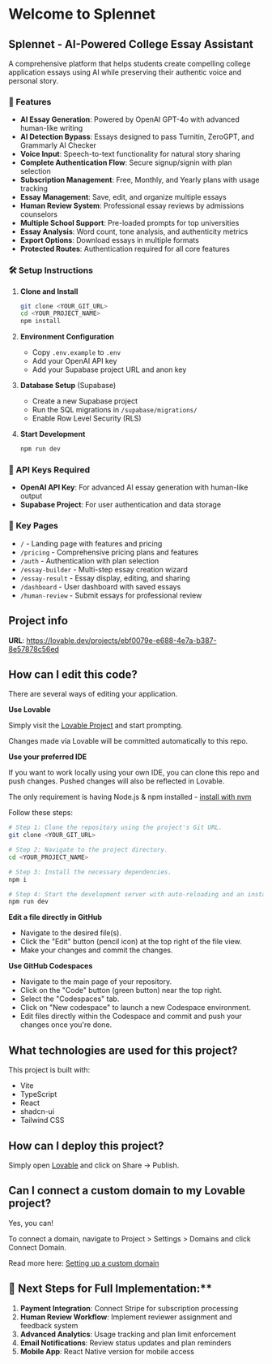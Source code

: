 # Welcome to Splennet

## Splennet - AI-Powered College Essay Assistant

A comprehensive platform that helps students create compelling college application essays using AI while preserving their authentic voice and personal story.

### 🚀 Features

- **AI Essay Generation**: Powered by OpenAI GPT-4o with advanced human-like writing
- **AI Detection Bypass**: Essays designed to pass Turnitin, ZeroGPT, and Grammarly AI Checker
- **Voice Input**: Speech-to-text functionality for natural story sharing
- **Complete Authentication Flow**: Secure signup/signin with plan selection
- **Subscription Management**: Free, Monthly, and Yearly plans with usage tracking
- **Essay Management**: Save, edit, and organize multiple essays
- **Human Review System**: Professional essay reviews by admissions counselors
- **Multiple School Support**: Pre-loaded prompts for top universities
- **Essay Analysis**: Word count, tone analysis, and authenticity metrics
- **Export Options**: Download essays in multiple formats
- **Protected Routes**: Authentication required for all core features

### 🛠️ Setup Instructions

1. **Clone and Install**
   ```bash
   git clone <YOUR_GIT_URL>
   cd <YOUR_PROJECT_NAME>
   npm install
   ```

2. **Environment Configuration**
   - Copy `.env.example` to `.env`
   - Add your OpenAI API key
   - Add your Supabase project URL and anon key

3. **Database Setup** (Supabase)
   - Create a new Supabase project
   - Run the SQL migrations in `/supabase/migrations/`
   - Enable Row Level Security (RLS)

4. **Start Development**
   ```bash
   npm run dev
   ```

### 🔧 API Keys Required

- **OpenAI API Key**: For advanced AI essay generation with human-like output
- **Supabase Project**: For user authentication and data storage

### 📱 Key Pages

- `/` - Landing page with features and pricing
- `/pricing` - Comprehensive pricing plans and features
- `/auth` - Authentication with plan selection
- `/essay-builder` - Multi-step essay creation wizard
- `/essay-result` - Essay display, editing, and sharing
- `/dashboard` - User dashboard with saved essays
- `/human-review` - Submit essays for professional review

## Project info

**URL**: https://lovable.dev/projects/ebf0079e-e688-4e7a-b387-8e57878c56ed

## How can I edit this code?

There are several ways of editing your application.

**Use Lovable**

Simply visit the [Lovable Project](https://lovable.dev/projects/ebf0079e-e688-4e7a-b387-8e57878c56ed) and start prompting.

Changes made via Lovable will be committed automatically to this repo.

**Use your preferred IDE**

If you want to work locally using your own IDE, you can clone this repo and push changes. Pushed changes will also be reflected in Lovable.

The only requirement is having Node.js & npm installed - [install with nvm](https://github.com/nvm-sh/nvm#installing-and-updating)

Follow these steps:

```sh
# Step 1: Clone the repository using the project's Git URL.
git clone <YOUR_GIT_URL>

# Step 2: Navigate to the project directory.
cd <YOUR_PROJECT_NAME>

# Step 3: Install the necessary dependencies.
npm i

# Step 4: Start the development server with auto-reloading and an instant preview.
npm run dev
```

**Edit a file directly in GitHub**

- Navigate to the desired file(s).
- Click the "Edit" button (pencil icon) at the top right of the file view.
- Make your changes and commit the changes.

**Use GitHub Codespaces**

- Navigate to the main page of your repository.
- Click on the "Code" button (green button) near the top right.
- Select the "Codespaces" tab.
- Click on "New codespace" to launch a new Codespace environment.
- Edit files directly within the Codespace and commit and push your changes once you're done.

## What technologies are used for this project?

This project is built with:

- Vite
- TypeScript
- React
- shadcn-ui
- Tailwind CSS

## How can I deploy this project?

Simply open [Lovable](https://lovable.dev/projects/ebf0079e-e688-4e7a-b387-8e57878c56ed) and click on Share -> Publish.

## Can I connect a custom domain to my Lovable project?

Yes, you can!

To connect a domain, navigate to Project > Settings > Domains and click Connect Domain.

Read more here: [Setting up a custom domain](https://docs.lovable.dev/tips-tricks/custom-domain#step-by-step-guide)

## 🔧 Next Steps for Full Implementation:**
1. **Payment Integration**: Connect Stripe for subscription processing
2. **Human Review Workflow**: Implement reviewer assignment and feedback system
3. **Advanced Analytics**: Usage tracking and plan limit enforcement
4. **Email Notifications**: Review status updates and plan reminders
5. **Mobile App**: React Native version for mobile access
